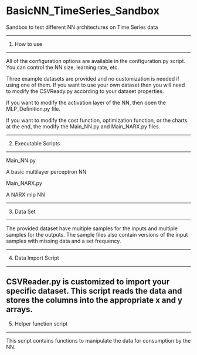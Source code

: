 # BasicNN_TimeSeries_Sandbox
Sandbox to test different NN architectures on Time Series data


-------------------------------------
1.  How to use
-------------------------------------
All of the configuration options are available in the configuration.py script.  You can control the NN size, learning rate, etc.

Three example datasets are provided and no customization is needed if using one of them.  If you want to use your own dataset then you will need to modify the CSVReady.py according to your dataset properties.

If you want to modify the activation layer of the NN, then open the MLP_Definition.py file.

If you want to modify the cost function, optimization function, or the charts at the end, the modify the Main_NN.py and Main_NARX.py files.

-------------------------------------
2.  Executable Scripts
-------------------------------------
Main_NN.py

  A basic multilayer perceptron NN

Main_NARX.py

  A NARX mlp NN

-------------------------------------
3.  Data Set
-------------------------------------
The provided dataset have multiple samples for the inputs and multiple samples for the outputs.  The sample files also contain versions of the input samples with missing data and a set frequency.

-------------------------------------
4.  Data Import Script
-------------------------------------
CSVReader.py is customized to import your specific dataset.  This script reads the data and stores the columns into the appropriate x and y arrays.
-------------------------------------
5.  Helper function script
-------------------------------------
This script contains functions to manipulate the data for consumption by the NN.
